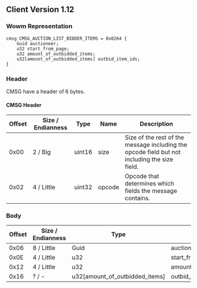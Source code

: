 ## Client Version 1.12

### Wowm Representation
```rust,ignore
cmsg CMSG_AUCTION_LIST_BIDDER_ITEMS = 0x0264 {
    Guid auctioneer;
    u32 start_from_page;
    u32 amount_of_outbidded_items;
    u32[amount_of_outbidded_items] outbid_item_ids;
}
```
### Header
CMSG have a header of 6 bytes.

#### CMSG Header
| Offset | Size / Endianness | Type   | Name   | Description |
| ------ | ----------------- | ------ | ------ | ----------- |
| 0x00   | 2 / Big           | uint16 | size   | Size of the rest of the message including the opcode field but not including the size field.|
| 0x02   | 4 / Little        | uint32 | opcode | Opcode that determines which fields the message contains.|
### Body
| Offset | Size / Endianness | Type | Name | Description |
| ------ | ----------------- | ---- | ---- | ----------- |
| 0x06 | 8 / Little | Guid | auctioneer |  |
| 0x0E | 4 / Little | u32 | start_from_page |  |
| 0x12 | 4 / Little | u32 | amount_of_outbidded_items |  |
| 0x16 | ? / - | u32[amount_of_outbidded_items] | outbid_item_ids |  |
